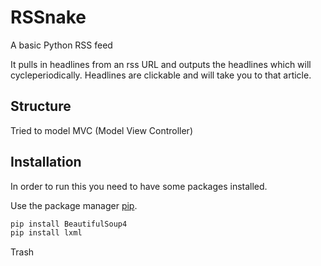 # RSSnake
A basic Python RSS feed

It pulls in headlines from an rss URL and outputs the headlines which will cycleperiodically. Headlines are clickable and will take you to that article. 

## Structure

Tried to model MVC (Model View Controller)

## Installation

In order to run this you need to have some packages installed.

Use the package manager [pip](https://pip.pypa.io/en/stable/).

```bash
pip install BeautifulSoup4
pip install lxml
```
Trash
